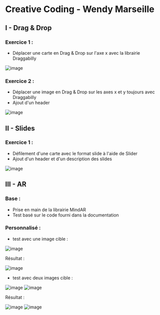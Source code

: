 # Creative Coding - Wendy Marseille

##  I - Drag & Drop

### Exercice 1 :
- Déplacer une carte en Drag & Drop sur l'axe x avec la librairie Draggabilly

![image](Assets/IMG/Capture1.png)

### Exercice 2 :
- Déplacer une image en Drag & Drop sur les axes x et y toujours avec Draggabilly
- Ajout d'un header

![image](Assets/IMG/Capture2.png)

## II - Slides

### Exercice 1 : 

- Défilement d'une carte avec le format slide à l'aide de Slider
- Ajout d'un header et d'un description des slides

![image](Assets/IMG/Capture3.png)

## III - AR

### Base :

- Prise en main de la librairie MindAR
- Test basé sur le code fourni dans la documentation

### Personnalisé :

- test avec une image cible :

![image](Assets/IMG/toureiffel.png)

Résultat :

![image](Assets/IMG/TestAR1cible.jpg)

- test avec deux images cible : 

![image](Assets/IMG/statueliberte.jpg)
![image](Assets/IMG/toureiffel.png)

Résultat :

![image](Assets/IMG/TestAR1cible.jpg)
![image](Assets/IMG/TestAR2cibles.jpg)



